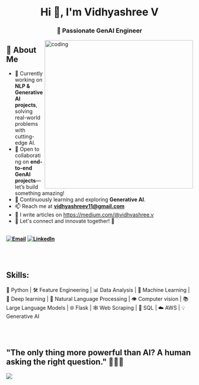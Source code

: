 <h1 align="center">Hi 👋, I'm Vidhyashree V</h1>
<h3 align="center">🚀 Passionate GenAI Engineer</h3>

<img align="right" alt="coding" width="400" src="https://raw.githubusercontent.com/TheDudeThatCode/TheDudeThatCode/master/Assets/Developer.gif">

## 👩 About Me

- 🔭 Currently working on **NLP & Generative AI projects**, solving real-world problems with cutting-edge AI.  
- 🤝 Open to collaborating on **end-to-end GenAI projects**—let’s build something amazing!  
- 🌱 Continuously learning and exploring **Generative AI**.  
- 📫 Reach me at **vidhyashreev11@gmail.com**
- 📝 I write articles on https://medium.com/@vidhyashree.v
- 💬 Let's connect and innovate together! 🚀
<br><br> 

**[![Email](https://img.shields.io/badge/Email-blue?&logoWidth=70)](mailto:vidhyashreev11gmail.com)**   **[![LinkedIn](https://img.shields.io/badge/LinkedIn-green?&logoWidth=70)](https://www.linkedin.com/in/vidhyashree-v-3039471b8)**
<p align="left">
</p>

<br><br> 

<h2 align="left">Skills:</h2>

<p align="left">
    🐍 Python | 🛠️ Feature Engineering | 📊 Data Analysis | 🤖 Machine Learning | 🧠 Deep learning | 📝 Natural Language Processing | 👁️ Computer vision | 📚 Large Language Models | 🌐 Flask | 🕸️ Web Scraping | 💾 SQL | ☁️ AWS | 💡 Generative AI 
</p>

<br><br> 

<h2 align="left">"The only thing more powerful than AI? A human asking the right question." 🤔🚀✨</h2>
<img align="left" src="https://media.licdn.com/dms/image/C4D12AQEeKAn9dPLbhw/article-cover_image-shrink_600_2000/0/1616667695311?e=2147483647&v=beta&t=KTbbDeJ4Wwf6KFCPZ0Q1Et1jbaD7d81SHbTx-NVs3QA">
